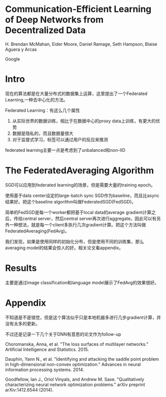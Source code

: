 # Communication-Efficient Learning of Deep Networks from Decentralized Data

H. Brendan McMahan, Eider Moore, Daniel Ramage, Seth Hampson, Blaise Aguera y Arcas

Google

# Intro

现在的算法都是在大量分布式的数据集上运算，这里提出了一个Federated Learning,一种去中心化的方法。

Federated Learning：有这么几个属性

1. 从实际世界的数据训练，相比于在数据中心的proxy data上训练，有更大的优势
2. 数据是隐私的，而且数据量很大
3. 对于监督式学习，标签可以通过用户的反应来推测

federated learning主要一点是考虑到了unbalanced和non-IID

# The FederatedAveraging Algorithm

SGD可以应用到federated learning的场景，但是需要大量的training epoch。

使用基于data center设定的large-batch sync SGD作为baseline，而且比async结果好。把这个baseline algorithm叫做FederatedSGD(FedSGD)。

简单的FedSGD是每一个worker都把基于local data的average gradient计算之后，传给central server，然后central server再次进行aggregate。因此可以有另外一种想法，就是每一个client多执行几次gradient计算。把这个方法叫做FederatedAveraging(FedAvg)。

我们发现，如果是使用同样的初始化分布，但是使用不同的训练集，那么averaging model的结果会惊人的好。相关论文看appendix。

# Results

主要是通过image classification和language model展示了FedAvg的效果很好。

# Appendix

不知道是不是错觉，但是这个算法似乎只是本地机器多进行几步gradient计算，并没有太多的更新。

不过还是记录一下几个关于DNN有意思的论文作为follow-up

Choromanska, Anna, et al. "The loss surfaces of multilayer networks." Artificial Intelligence and Statistics. 2015.

Dauphin, Yann N., et al. "Identifying and attacking the saddle point problem in high-dimensional non-convex optimization." Advances in neural information processing systems. 2014.

Goodfellow, Ian J., Oriol Vinyals, and Andrew M. Saxe. "Qualitatively characterizing neural network optimization problems." arXiv preprint arXiv:1412.6544 (2014).